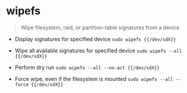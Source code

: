 # wipefs
> Wipe filesystem, raid, or partition-table signatures from a device.

- Display signatures for specified device
`sudo wipefs {{/dev/sdX}}`

- Wipe all available signatures for specified device
`sudo wipefs --all {{/dev/sdX}}`

- Perform dry run
`sudo wipefs --all --no-act {{/dev/sdX}}`

- Force wipe, even if the filesystem is mounted
`sudo wipefs --all --force {{/dev/sdX}}`
